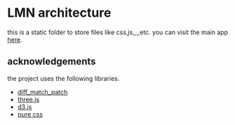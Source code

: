 LMN architecture
==============


this is a static folder to store files like css,js,,,,etc.
you can visit the main app [here](https://github.com/yasushisakai/algodeq_app).



acknowledgements
-----------------------
the project uses the following libraries.

 * [diff_match_patch](https://code.google.com/p/google-diff-match-patch/)
 * [three.js](https://github.com/mrdoob/three.js/)
 * [d3.js](http://d3js.org/)
 * [pure css](http://purecss.io/)
